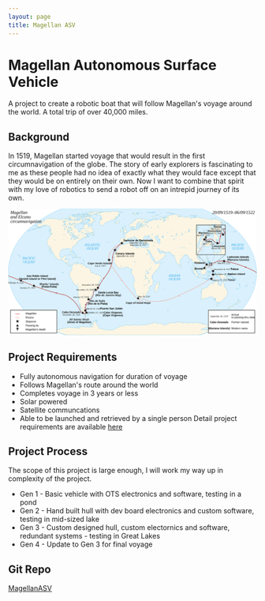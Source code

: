 ```yaml
---
layout: page
title: Magellan ASV
---
```

# Magellan Autonomous Surface Vehicle
A project to create a robotic boat that will follow Magellan's voyage around the world.  A total trip of over 40,000 miles.

## Background
In 1519, Magellan started voyage that would result in the first circumnavigation of the globe.  The story of early explorers is fascinating to me as these people had no idea of exactly what they would face except that they would be on entirely on their own.  Now I want to combine that spirit with my love of robotics to send a robot off on an intrepid journey of its own.

<img src="/assets/img/magellanasv_map.svg" width="1000">

## Project Requirements
- Fully autonomous navigation for duration of voyage
- Follows Magellan's route around the world
- Completes voyage in 3 years or less
- Solar powered
- Satellite communcations
- Able to be launched and retrieved by a single person
Detail project requirements are available [here](https://github.com/pburgeson/magellanASV/wiki/Project-Requirements)

## Project Process
The scope of this project is large enough, I will work my way up in complexity of the project.
* Gen 1 - Basic vehicle with OTS electronics and software, testing in a pond
* Gen 2 - Hand built hull with dev board electronics and custom software, testing in mid-sized lake
* Gen 3 - Custom designed hull, custom electornics and software, redundant systems - testing in Great Lakes
* Gen 4 - Update to Gen 3 for final voyage

## Git Repo
[MagellanASV](https://github.com/pburgeson/magellanASV)
